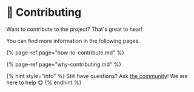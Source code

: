 # 👏 Contributing

Want to contribute to the project? That's great to hear!

You can find more information in the following pages.

{% page-ref page="how-to-contribute.md" %}

{% page-ref page="why-contributing.md" %}

{% hint style="info" %}
Still have questions? Ask [the community](https://community.frontity.org/)! We are here to help 😊
{% endhint %}

